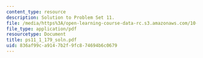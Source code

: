 ```yaml
---
content_type: resource
description: Solution to Problem Set 11.
file: /media/https%3A/open-learning-course-data-rc.s3.amazonaws.com/10-40-chemical-engineering-thermodynamics-fall-2003/836af99ca9147b2f9fc874694b6c0679_ps11_1_179_soln.pdf
file_type: application/pdf
resourcetype: Document
title: ps11_1_179_soln.pdf
uid: 836af99c-a914-7b2f-9fc8-74694b6c0679
---
```

